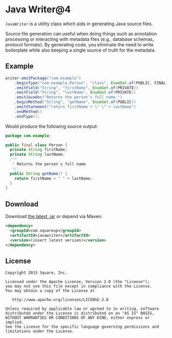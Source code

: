 Java Writer@4
===========

`JavaWriter` is a utility class which aids in generating Java source files.

Source file generation can useful when doing things such as annotation processing or interacting
with metadata files (e.g., database schemas, protocol formats). By generating code, you eliminate
the need to write boilerplate while also keeping a single source of truth for the metadata.



Example
-------

```java
writer.emitPackage("com.example")
    .beginType("com.example.Person", "class", EnumSet.of(PUBLIC, FINAL))
    .emitField("String", "firstName", EnumSet.of(PRIVATE))
    .emitField("String", "lastName", EnumSet.of(PRIVATE))
    .emitJavadoc("Returns the person's full name.")
    .beginMethod("String", "getName", EnumSet.of(PUBLIC))
    .emitStatement("return firstName + \" \" + lastName")
    .endMethod()
    .endType();
```

Would produce the following source output:

```java
package com.example;

public final class Person {
  private String firstName;
  private String lastName;
  /**
   * Returns the person's full name.
   */
  public String getName() {
    return firstName + " " + lastName;
  }
}
```



Download
--------

Download [the latest .jar][dl] or depend via Maven:

```xml
<dependency>
  <groupId>com.squareup</groupId>
  <artifactId>javawriter</artifactId>
  <version>(insert latest version)</version>
</dependency>
```



License
-------

    Copyright 2013 Square, Inc.

    Licensed under the Apache License, Version 2.0 (the "License");
    you may not use this file except in compliance with the License.
    You may obtain a copy of the License at

       http://www.apache.org/licenses/LICENSE-2.0

    Unless required by applicable law or agreed to in writing, software
    distributed under the License is distributed on an "AS IS" BASIS,
    WITHOUT WARRANTIES OR CONDITIONS OF ANY KIND, either express or implied.
    See the License for the specific language governing permissions and
    limitations under the License.



 [dl]: http://repository.sonatype.org/service/local/artifact/maven/redirect?r=central-proxy&g=com.squareup&a=javawriter&v=LATEST
